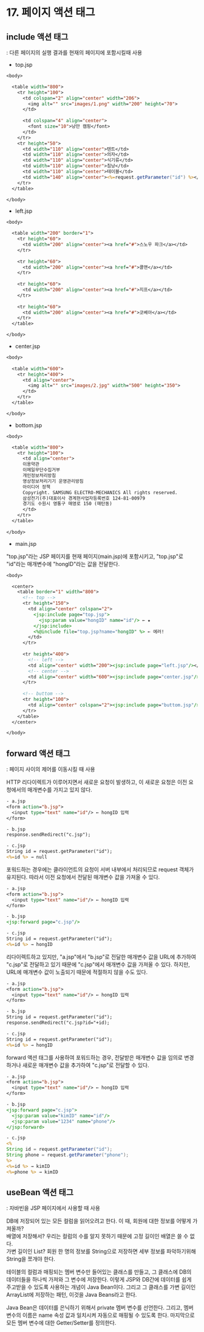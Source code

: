 # 17. 페이지 액션 태그
## include 액션 태그
: 다른 페이지의 실행 결과를 현재의 페이지에 포함시킬때 사용
- top.jsp
```jsp
<body>

  <table width="800"> 
    <tr height="100">
      <td colspan="2" align="center" width="206">
        <img alt="" src="images/1.png" width="200" height="70">
      </td>
      
      <td colspan="4" align="center">
        <font size="10">낭만 캠핑</font>
      </td>
    </tr>
    <tr height="50">
      <td width="110" align="center">텐트</td>
      <td width="110" align="center">의자</td>
      <td width="110" align="center">식기류</td>
      <td width="110" align="center">침낭</td>
      <td width="110" align="center">테이블</td>
      <td width="140" align="center"><%=request.getParameter("id") %></td> ← ★
    </tr>
  </table>

</body>
```
- left.jsp
```jsp
<body>

  <table width="200" border="1">
    <tr height="60">
      <td width="200" align="center"><a href="#">스노우 파크</a></td>
    </tr>
    
    <tr height="60">
      <td width="200" align="center"><a href="#">콜맨</a></td>
    </tr>
    
    <tr height="60">
      <td width="200" align="center"><a href="#">지프</a></td>
    </tr>
    
    <tr height="60">
      <td width="200" align="center"><a href="#">코베아</a></td>
    </tr>
  </table>

</body>
```
- center.jsp
```jsp
<body>
  
  <table width="600">
    <tr height="400">
      <td align="center">
        <img alt="" src="images/2.jpg" width="500" height="350">
      </td>
    </tr>
  </table>

</body>
```
- bottom.jsp
```jsp
<body>

  <table width="800">
    <tr height="100">
      <td align="center">
      이용약관
      이메일무단수집거부
      개인정보처리방침
      영상정보처리기기 운영관리방침
      아이디어 정책
      Copyright. SAMSUNG ELECTRO-MECHANICS All rights reserved.
      삼성전기(주)대표이사 경계현사업자등록번호 124-81-00979
      경기도 수원시 영통구 매영로 150 (매탄동)
      </td>
    </tr>
  </table>
	
</body>
```
- main.jsp

"top.jsp"라는 JSP 페이지를 현재 페이지(main.jsp)에 포함시키고, "top.jsp"로 "id"라는 매개변수에 "hongID"라는 값을 전달한다.
```jsp
<body>

  <center>
    <table border="1" width="800">
      <!-- top -->
      <tr height="150">
        <td align="center" colspan="2">
          <jsp:include page="top.jsp">			
            <jsp:param value="hongID" name="id"/> ← ★
          </jsp:include>
          <%@include file="top.jsp?name="hongID" %> ← 에러!
        </td>
      </tr>
      
      <tr height="400">
        <!-- left -->
        <td align="center" width="200"><jsp:include page="left.jsp"/></td>
        <!-- center -->	
        <td align="center" width="600"><jsp:include page="center.jsp"/></td>
      </tr>
      
      <!-- buttom -->
      <tr height="100">
        <td align="center" colspan="2"><jsp:include page="buttom.jsp"/></td>
      </tr>
    </table>
  </center>

</body>
```
## forward 액션 태그
: 페이지 사이의 제어를 이동시킬 때 사용

HTTP 리다이렉트가 이루어지면서 새로운 요청이 발생하고, 이 새로운 요청은 이전 요청에서의 매개변수를 가지고 있지 않다.
```jsp
- a.jsp
<form action="b.jsp">
  <input type="text" name="id"/> ← hongID 입력
</form>

- b.jsp
response.sendRedirect("c.jsp");

- c.jsp
String id = request.getParameter("id");
<%=id %> → null
```
포워드하는 경우에는 클라이언트의 요청이 서버 내부에서 처리되므로 request 객체가 유지된다. 
따라서 이전 요청에서 전달된 매개변수 값을 가져올 수 있다.
```jsp
- a.jsp
<form action="b.jsp">
  <input type="text" name="id"/> ← hongID 입력
</form>

- b.jsp
<jsp:forward page="c.jsp"/>

- c.jsp
String id = request.getParameter("id");
<%=id %> → hongID
```
리다이렉트하고 있지만, "a.jsp"에서 "b.jsp"로 전달한 매개변수 값을 URL에 추가하여 "c.jsp"로 전달하고 있기 때문에
"c.jsp"에서 매개변수 값을 가져올 수 있다. 하지만, URL에 매개변수 값이 노출되기 때문에 적절하지 않을 수도 있다.
```jsp
- a.jsp
<form action="b.jsp">
  <input type="text" name="id"/> ← hongID 입력
</form>

- b.jsp
String id = request.getParameter("id");
response.sendRedirect("c.jsp?id="+id);

- c.jsp
String id = request.getParameter("id");
<%=id %> → hongID
```
forward 액션 태그를 사용하여 포워드하는 경우, 전달받은 매개변수 값을 임의로 변경하거나 새로운 매개변수 값을 추가하여 "c.jsp"로 전달할 수 있다.
```jsp
- a.jsp
<form action="b.jsp">
  <input type="text" name="id"/> ← hongID 입력
</form>

- b.jsp
<jsp:forward page="c.jsp">
  <jsp:param value="kimID" name="id"/>
  <jsp:param value="1234" name="phone"/>
</jsp:forward>

- c.jsp
<%
String id = request.getParameter("id");
String phone = request.getParameter("phone");
%>
<%=id %> → kimID
<%=phone %> → kimID
```
## useBean 액션 태그
: 자바빈을 JSP 페이지에서 사용할 때 사용

DB에 저장되어 있는 모든 컬럼을 읽어오려고 한다. 이 때, 회원에 대한 정보를 어떻게 가져올까?   
배열에 저장해서? 우리는 컬럼의 수를 알지 못하기 때문에 고정 길이인 배열은 쓸 수 없다.   
가변 길이인 List? 회원 한 명의 정보를 String으로 저장하면 세부 정보를 파악하기위해 String을 쪼개야 한다.

테이블의 컬럼과 매핑되는 멤버 변수만 들어있는 클래스를 만들고, 그 클래스에 DB의 데이터들을 하나씩 가져와 그 변수에 저장한다.
이렇게 JSP와 DB간에 데이터를 쉽게 주고받을 수 있도록 사용하는 개념이 Java Bean이다.
그리고 그 클래스를 가변 길이인 ArrayList에 저장하는 패턴, 이것을 Java Beans라고 한다.

Java Bean은 데이터를 은닉하기 위해서 private 멤버 변수를 선언한다. 
그리고, 멤버 변수의 이름은 name 속성 값과 일치시켜 자동으로 매핑될 수 있도록 한다.
마지막으로 모든 멤버 변수에 대한 Getter/Setter를 정의한다.

